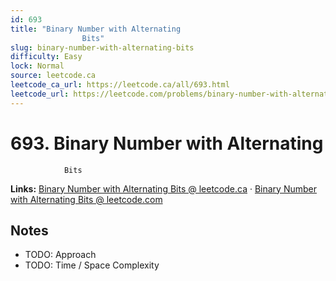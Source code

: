 ```yaml
--- 
id: 693
title: "Binary Number with Alternating
                Bits"
slug: binary-number-with-alternating-bits
difficulty: Easy
lock: Normal
source: leetcode.ca
leetcode_ca_url: https://leetcode.ca/all/693.html
leetcode_url: https://leetcode.com/problems/binary-number-with-alternating-bits/
---
```


# 693. Binary Number with Alternating
                Bits

**Links:** [Binary Number with Alternating
                Bits @ leetcode.ca](https://leetcode.ca/all/693.html) · [Binary Number with Alternating
                Bits @ leetcode.com](https://leetcode.com/problems/binary-number-with-alternating-bits/)

## Notes
- TODO: Approach
- TODO: Time / Space Complexity
